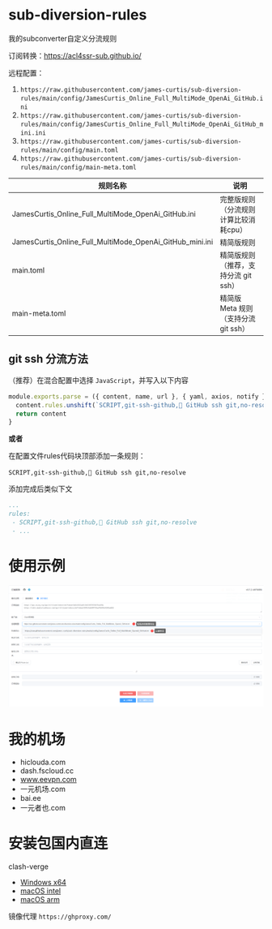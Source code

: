 # sub-diversion-rules
我的subconverter自定义分流规则

订阅转换：https://acl4ssr-sub.github.io/

远程配置：
1. `https://raw.githubusercontent.com/james-curtis/sub-diversion-rules/main/config/JamesCurtis_Online_Full_MultiMode_OpenAi_GitHub.ini`
2. `https://raw.githubusercontent.com/james-curtis/sub-diversion-rules/main/config/JamesCurtis_Online_Full_MultiMode_OpenAi_GitHub_mini.ini`
3. `https://raw.githubusercontent.com/james-curtis/sub-diversion-rules/main/config/main.toml`
4. `https://raw.githubusercontent.com/james-curtis/sub-diversion-rules/main/config/main-meta.toml`

| 规则名称                                                 | 说明                                  |
| -------------------------------------------------------- | ------------------------------------- |
| JamesCurtis_Online_Full_MultiMode_OpenAi_GitHub.ini      | 完整版规则（分流规则计算比较消耗cpu） |
| JamesCurtis_Online_Full_MultiMode_OpenAi_GitHub_mini.ini | 精简版规则                            |
| main.toml                                                | 精简版规则（推荐，支持分流 git ssh）  |
| main-meta.toml                                           | 精简版 Meta 规则（支持分流 git ssh）  |

## git ssh 分流方法

（推荐）在混合配置中选择 `JavaScript`，并写入以下内容
```js
module.exports.parse = ({ content, name, url }, { yaml, axios, notify }) => {
  content.rules.unshift(`SCRIPT,git-ssh-github,🚧 GitHub ssh git,no-resolve`)
  return content
}
```

**或者**

在配置文件rules代码块顶部添加一条规则：

`SCRIPT,git-ssh-github,🚧 GitHub ssh git,no-resolve`

添加完成后类似下文

```yaml
...
rules:
 - SCRIPT,git-ssh-github,🚧 GitHub ssh git,no-resolve
 - ...
```



# 使用示例

![1.img](docs/img/1.png)

# 我的机场
- hiclouda.com
- dash.fscloud.cc
- www.eevpn.com
- 一元机场.com
- bai.ee
- 一元者也.com

# 安装包国内直连

clash-verge
- [Windows x64](https://ghproxy.com/https://github.com/zzzgydi/clash-verge/releases/download/v1.3.7/Clash.Verge_1.3.7_x64_en-US.msi)
- [macOS intel](https://ghproxy.com/https://github.com/zzzgydi/clash-verge/releases/download/v1.3.7/Clash.Verge_1.3.7_x64.dmg)
- [macOS arm](https://ghproxy.com/https://github.com/zzzgydi/clash-verge/releases/download/v1.3.7/Clash.Verge_1.3.7_aarch64.dmg)

镜像代理 `https://ghproxy.com/`
